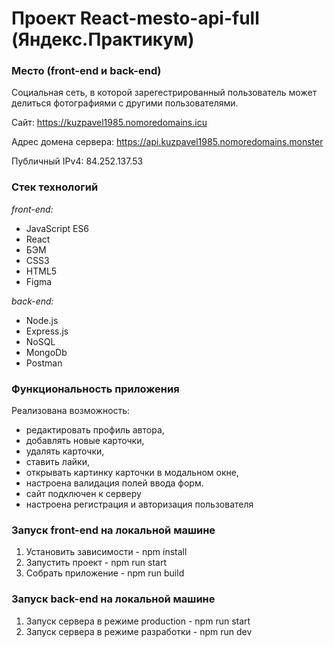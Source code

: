 # Проект React-mesto-api-full (Яндекс.Практикум)

### Место (front-end и back-end)
Социальная сеть, в которой зарегестрированный пользователь может делиться фотографиями с другими пользователями.

Сайт: https://kuzpavel1985.nomoredomains.icu

Адрес домена сервера: https://api.kuzpavel1985.nomoredomains.monster 

Публичный IPv4: 84.252.137.53

### Стек технологий
_front-end:_
- JavaScript ES6
- React
- БЭМ
- CSS3
- HTML5
- Figma

_back-end:_
- Node.js
- Express.js
- NoSQL
- MongoDb
- Postman

### Функциональность приложения
Реализована возможность:
- редактировать профиль автора,
- добавлять новые карточки,
- удалять карточки,
- ставить лайки,
- открывать картинку карточки в модальном окне,
- настроена валидация полей ввода форм.
- cайт подключен к серверу
- настроена регистрация и авторизация пользователя

### Запуск front-end на локальной машине
 1. Установить зависимости - npm install
 2. Запустить проект - npm run start
 3. Собрать приложение - npm run build

### Запуск back-end на локальной машине
 1. Запуск сервера в режиме production - npm run start
 2. Запуск сервера в режиме разработки - npm run dev

